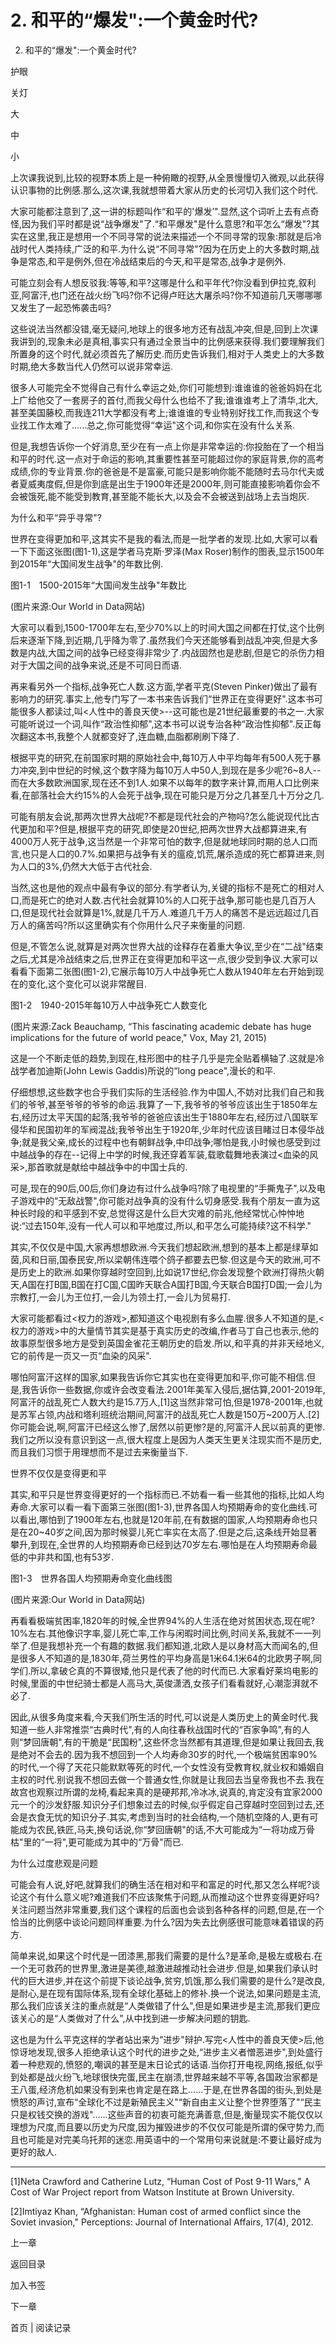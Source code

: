 # 2. 和平的“爆发":一个黄金时代?

2. 和平的“爆发":一个黄金时代?

护眼

关灯

大

中

小

上次课我说到,比较的视野本质上是一种俯瞰的视野,从全景慢慢切入微观,以此获得认识事物的比例感.那么,这次课,我就想带着大家从历史的长河切入我们这个时代.

大家可能都注意到了,这一讲的标题叫作“和平的'爆发’".显然,这个词听上去有点奇怪,因为我们平时都是说“战争爆发"了.“和平爆发"是什么意思?和平怎么“爆发"?其实在这里,我正是想用一个不同寻常的说法来描述一个不同寻常的现象:那就是后冷战时代人类持续,广泛的和平.为什么说“不同寻常"?因为在历史上的大多数时期,战争是常态,和平是例外,但在冷战结束后的今天,和平是常态,战争才是例外.

可能立刻会有人想反驳我:等等,和平?这哪是什么和平年代?你没看到伊拉克,叙利亚,阿富汗,也门还在战火纷飞吗?你不记得卢旺达大屠杀吗?你不知道前几天哪哪哪又发生了一起恐怖袭击吗?

这些说法当然都没错,毫无疑问,地球上的很多地方还有战乱冲突,但是,回到上次课我讲到的,现象未必是真相,事实只有通过全景当中的比例感来获得.我们要理解我们所置身的这个时代,就必须首先了解历史.而历史告诉我们,相对于人类史上的大多数时期,绝大多数当代人仍然可以说非常幸运.

很多人可能完全不觉得自己有什么幸运之处,你们可能想到:谁谁谁的爸爸妈妈在北上广给他交了一套房子的首付,而我父母什么也给不了我;谁谁谁考上了清华,北大,甚至美国藤校,而我连211大学都没有考上;谁谁谁的专业特别好找工作,而我这个专业找工作太难了......总之,你可能觉得“幸运"这个词,和你实在没有什么关系.

但是,我想告诉你一个好消息,至少在有一点上你是非常幸运的:你投胎在了一个相当和平的时代.这一点对于命运的影响,其重要性甚至可能超过你的家庭背景,你的高考成绩,你的专业背景.你的爸爸是不是富豪,可能只是影响你能不能随时去马尔代夫或者夏威夷度假,但是你到底是出生于1900年还是2000年,则可能直接影响着你会不会被饿死,能不能受到教育,甚至能不能长大,以及会不会被送到战场上去当炮灰.

为什么和平“异乎寻常"?

世界在变得更加和平,这其实不是我的看法,而是一批学者的发现.比如,大家可以看一下下面这张图(图1-1),这是学者马克斯·罗泽(Max Roser)制作的图表,显示1500年到2015年“大国间发生战争"的年数比例.

图1-1　1500-2015年“大国间发生战争"年数比

(图片来源:Our World in Data网站)

大家可以看到,1500-1700年左右,至少70%以上的时间大国之间都在打仗,这个比例后来逐渐下降,到近期,几乎降为零了.虽然我们今天还能够看到战乱冲突,但是大多数是内战,大国之间的战争已经变得非常少了.内战固然也是悲剧,但是它的杀伤力相对于大国之间的战争来说,还是不可同日而语.

再来看另外一个指标,战争死亡人数.这方面,学者平克(Steven Pinker)做出了最有影响力的研究.事实上,他专门写了一本书来告诉我们“世界正在变得更好".这本书可能很多人都读过,叫<人性中的善良天使>--这可能也是21世纪最重要的书之一.大家可能听说过一个词,叫作“政治性抑郁",这本书可以说专治各种“政治性抑郁".反正每次翻这本书,我整个人就都变好了,连血糖,血脂都刷刷下降了.

根据平克的研究,在前国家时期的原始社会中,每10万人中平均每年有500人死于暴力冲突,到中世纪的时候,这个数字降为每10万人中50人,到现在是多少呢?6~8人--而在大多数欧洲国家,现在还不到1人.如果不以每年的数字来计算,而用人口比例来看,在部落社会大约15%的人会死于战争,现在可能只是万分之几甚至几十万分之几.

可能有朋友会说,那两次世界大战呢?不都是现代社会的产物吗?怎么能说现代比古代更加和平?但是,根据平克的研究,即使是20世纪,把两次世界大战都算进来,有4000万人死于战争,这当然是一个非常可怕的数字,但是就地球同时期的总人口而言,也只是人口的0.7%.如果把与战争有关的瘟疫,饥荒,屠杀造成的死亡都算进来,则为人口的3%,仍然大大低于古代社会.

当然,这也是他的观点中最有争议的部分.有学者认为,关键的指标不是死亡的相对人口,而是死亡的绝对人数.古代社会就算10%的人口死于战争,那可能也是几百万人口,但是现代社会就算是1%,就是几千万人.难道几千万人的痛苦不是远远超过几百万人的痛苦吗?所以这里确实有个你用什么尺子来衡量的问题.

但是,不管怎么说,就算是对两次世界大战的诠释存在着重大争议,至少在“二战"结束之后,尤其是冷战结束之后,世界正在变得更加和平这一点,很少受到争议.大家可以看看下面第二张图(图1-2),它展示每10万人中战争死亡人数从1940年左右开始到现在的变化,这个变化可以说非常醒目.

图1-2　1940-2015年每10万人中战争死亡人数变化

(图片来源:Zack Beauchamp, “This fascinating academic debate has huge implications for the future of world peace," Vox, May 21, 2015)

这是一个不断走低的趋势,到现在,柱形图中的柱子几乎是完全贴着横轴了.这就是冷战学者加迪斯(John Lewis Gaddis)所说的“long peace",漫长的和平.

仔细想想,这些数字也合乎我们实际的生活经验.作为中国人,不妨对比我们自己和我们的爷爷,甚至爷爷的爷爷的命运.我算了一下,我爷爷的爷爷应该出生于1850年左右,经历过太平天国的起落;我爷爷的爸爸应该出生于1880年左右,经历过八国联军侵华和民国初年的军阀混战;我爷爷出生于1920年,少年时代应该目睹过日本侵华战争;就是我父亲,成长的过程中也有朝鲜战争,中印战争;哪怕是我,小时候也感受到过中越战争的存在--记得上中学的时候,我还穿着军装,载歌载舞地表演过<血染的风采>,那首歌就是献给中越战争中的中国士兵的.

可是,现在的90后,00后,你们身边有过什么战争吗?除了电视里的“手撕鬼子",以及电子游戏中的“无敌战警",你可能对战争真的没有什么切身感受.我有个朋友一直为这种长时段的和平感到不安,总觉得这是什么巨大灾难的前兆,他经常忧心忡忡地说:“过去150年,没有一代人可以和平地度过,所以,和平怎么可能持续?这不科学."

其实,不仅仅是中国,大家再想想欧洲.今天我们想起欧洲,想到的基本上都是绿草如茵,风和日丽,国泰民安,所以梁朝伟连喂个鸽子都要去巴黎.但这是今天的欧洲,可不是历史上的欧洲.如果你穿越时空回到,比如说17世纪,你会发现整个欧洲打得热火朝天,A国在打B国,B国在打C国,C国昨天联合A国打B国,今天联合B国打D国;一会儿为宗教打,一会儿为王位打,一会儿为领土打,一会儿为贸易打.

大家可能都看过<权力的游戏>,都知道这个电视剧有多么血腥.很多人不知道的是,<权力的游戏>中的大量情节其实是基于真实历史的改编,作者马丁自己也表示,他的故事原型很多地方是受到英国金雀花王朝历史的启发.所以,和平真的并非天经地义,它的前传是一页又一页“血染的风采".

哪怕阿富汗这样的国家,如果我告诉你它其实也在变得更加和平,你可能不相信.但是,我告诉你一些数据,你或许会改变看法.2001年美军入侵后,据估算,2001-2019年,阿富汗的战乱死亡人数大约是15.7万人,[1]这当然非常可怕,但是1978-2001年,也就是苏军占领,内战和塔利班统治期间,阿富汗的战乱死亡人数是150万~200万人.[2]你可能会说,啊,阿富汗已经这么惨了,居然以前更惨?是的,阿富汗人民以前真的更惨.我们之所以没有意识到这一点,很大程度上是因为人类天生更关注现实而不是历史,而且我们习惯于用理想而不是过去来衡量当下.

世界不仅仅是变得更和平

其实,和平只是世界变得更好的一个指标而已.不妨看一看一些其他的指标,比如人均寿命.大家可以看一看下面第三张图(图1-3),世界各国人均预期寿命的变化曲线.可以看出,哪怕到了1900年左右,也就是120年前,在有数据的国家,人均预期寿命也只是在20~40岁之间,因为那时候婴儿死亡率实在太高了.但是之后,这条线开始显著攀升,到现在,全世界的人均预期寿命已经到达70岁左右.哪怕是在人均预期寿命最低的中非共和国,也有53岁.

图1-3　世界各国人均预期寿命变化曲线图

(图片来源:Our World in Data网站)

再看看极端贫困率,1820年的时候,全世界94%的人生活在绝对贫困状态,现在呢?10%左右.其他像识字率,婴儿死亡率,工作与闲暇时间比例,时间关系,我就不一一列举了.但是我想补充一个有趣的数据.我们都知道,北欧人是以身材高大而闻名的,但是很多人不知道的是,1830年,荷兰男性的平均身高是1米64.1米64的北欧男子啊,同学们.所以,拿破仑真的不算很矮,他只是代表了他的时代而已.大家看好莱坞电影的时候,里面的中世纪骑士都是人高马大,英俊潇洒,女孩子们看看就好,心潮澎湃就不必了.

因此,从很多角度来看,今天我们所生活的时代,可以说是人类历史上的黄金时代.我知道一些人非常推崇“古典时代",有的人向往春秋战国时代的“百家争鸣",有的人则“梦回唐朝",有的干脆是“民国粉",这些怀念当然都有其道理,但是如果让我回去,我是绝对不会去的.因为我不想回到一个人均寿命30岁的时代,一个极端贫困率90%的时代,一个得了天花只能默默等死的时代,一个女性没有受教育权,就业权和婚姻自主权的时代.别说我不想回去做一个普通女性,你就是让我回去当皇帝我也不去.我在故宫也观察过所谓的龙椅,看起来真的是硬邦邦,冷冰冰,说真的,肯定没有宜家2000元一个的沙发舒服.知识分子们想象过去的时候,似乎假定自己穿越时空回到过去,还会是衣食无忧的知识分子.其实,考虑到当时的社会结构,一个随机空降的人,更有可能成为农民,铁匠,马夫,换句话说,你“梦回唐朝"的话,不大可能成为“一将功成万骨枯"里的“一将",更可能成为其中的“万骨"而已.

为什么过度悲观是问题

可能会有人说,好吧,就算我们的确生活在相对和平和富足的时代,那又怎么样呢?谈论这个有什么意义呢?难道我们不应该聚焦于问题,从而推动这个世界变得更好吗?关注问题当然非常重要,我们这个课程的后面也会谈到各种各样的问题,但是,在一个恰当的比例感中谈论问题同样重要.为什么?因为失去比例感很可能意味着错误的药方.

简单来说,如果这个时代是一团漆黑,那我们需要的是什么?是革命,是极左或极右.在一个无可救药的世界里,激进是美德,越激进越推动社会进步.但是,如果我们承认时代的巨大进步,并在这个前提下谈论战争,贫穷,饥饿,那么我们需要的是什么?是改良,是耐心,是在现有国际体系,现有全球化基础上的修补.换一个说法,如果问题是主流,那么我们应该关注的重点就是“人类做错了什么",但是如果进步是主流,那我们更应该关心的是“人类做对了什么",从中找到进一步解决问题的钥匙.

这也是为什么平克这样的学者站出来为“进步"辩护.写完<人性中的善良天使>后,他惊讶地发现,很多人拒绝承认这个时代的进步之处,“进步主义者憎恶进步",到处盛行着一种悲观的,愤怒的,嘲讽的甚至是末日论式的话语.当你打开电视,网络,报纸,似乎到处都是战火纷飞,地球很快完蛋,民主在崩溃,世界越来越不平等,各国政治家都是王八蛋,经济危机如果没有到来也肯定是在路上......于是,在世界各国的街头,到处是愤怒的声讨,宣布“全球化不过是新殖民主义"“新自由主义让整个世界堕落了"“民主只是权钱交换的游戏"......这些声音的初衷可能充满善意,但是,衡量现实不能仅仅以理想为尺度,而且要以历史为尺度,因为摧毁进步的不仅仅可能是所谓的保守势力,而且也可能是对完美乌托邦的迷恋.用英语中的一个常用句来说就是:不要让最好成为更好的敌人.

* * *

[1]Neta Crawford and Catherine Lutz, “Human Cost of Post 9-11 Wars," A Cost of War Project report from Watson Institute at Brown University.

[2]Imtiyaz Khan, “Afghanistan: Human cost of armed conflict since the Soviet invasion," Perceptions: Journal of International Affairs, 17(4), 2012.

上一章

返回目录

加入书签

下一章

首页 | 阅读记录